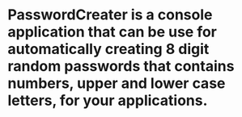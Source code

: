 # PasswordCreater is a console application that can be use for automatically creating 8 digit random passwords that contains numbers, upper and lower case letters, for your applications. 
